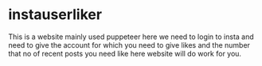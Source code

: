 # instauserliker
This is a website mainly used puppeteer here we need to login to insta and need to give the account for which you need to give likes 
and the number that no of recent posts you need like here website will do work for you.
